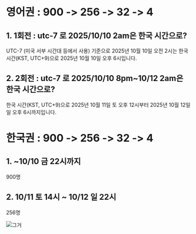 # 영어권 : 900 -> 256 -> 32 -> 4 

## 1. 1회전 : utc-7 로 2025/10/10 2am은 한국 시간으로?

UTC-7 (미국 서부 시간대 등에서 사용) 기준으로 2025년 10월 10일 오전 2시는 
한국 시간(KST, UTC+9)으로 2025년 10월 10일 오후 6시입니다.

## 2. 2회전 : utc-7 로 2025/10/10 8pm~10/12 2am은 한국 시간으로?

한국 시간(KST, UTC+9)으로 
2025년 10월 11일 토 오후 12시부터 
2025년 10월 12일 일 오후 6시까지입니다.

# 한국권 : 900 -> 256 -> 32 -> 4 

## 1. ~10/10 금 22시까지

900명

## 2. 10/11 토 14시 ~ 10/12 일 22시

256명

![그거](https://cafeptthumb-phinf.pstatic.net/MjAyNTEwMDlfMTA4/MDAxNzU5OTk0MjI4MDk4.syUW47OBcms-h9QFr2_Iz-N5FiSitPnnsUT82FgxyrUg.RzCdf0eO_BWhId7GL5XAAey9jpYqIzsvuSBFE7iDn0wg.JPEG/full.jpg?type=w1600)
